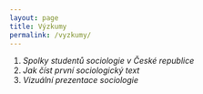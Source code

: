 ```yaml
---
layout: page
title: Výzkumy
permalink: /vyzkumy/
---
```


1. *Spolky studentů sociologie v České republice* 
2. *Jak číst první sociologický text* 
3. *Vizuální prezentace sociologie* 

